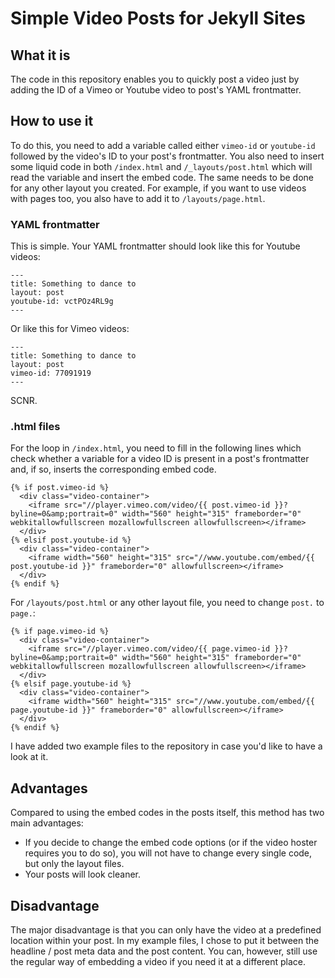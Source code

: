 # Simple Video Posts for Jekyll Sites

## What it is

The code in this repository enables you to quickly post a video just by adding the ID of a Vimeo or Youtube video to post's YAML frontmatter.

## How to use it

To do this, you need to add a variable called either `vimeo-id` or `youtube-id` followed by the video's ID to your post's frontmatter. You also need to insert some liquid code in both `/index.html` and `/_layouts/post.html` which will read the variable and insert the embed code. The same needs to be done for any other layout you created. For example, if you want to use videos with pages too, you also have to add it to `/layouts/page.html`.

### YAML frontmatter

This is simple. Your YAML frontmatter should look like this for Youtube videos:

    ---
    title: Something to dance to
    layout: post
    youtube-id: vctPOz4RL9g
    ---

Or like this for Vimeo videos:

    ---
    title: Something to dance to
    layout: post
    vimeo-id: 77091919
    ---

SCNR.

### .html files

For the loop in `/index.html`, you need to fill in the following lines which check whether a variable for a video ID is present in a post's frontmatter and, if so, inserts the corresponding embed code.

    {% if post.vimeo-id %}
      <div class="video-container">
        <iframe src="//player.vimeo.com/video/{{ post.vimeo-id }}?byline=0&amp;portrait=0" width="560" height="315" frameborder="0" webkitallowfullscreen mozallowfullscreen allowfullscreen></iframe>
      </div>
    {% elsif post.youtube-id %}
      <div class="video-container">
        <iframe width="560" height="315" src="//www.youtube.com/embed/{{ post.youtube-id }}" frameborder="0" allowfullscreen></iframe>
      </div>
    {% endif %}

For `/layouts/post.html` or any other layout file, you need to change `post.` to `page.`:

    {% if page.vimeo-id %}
      <div class="video-container">
        <iframe src="//player.vimeo.com/video/{{ page.vimeo-id }}?byline=0&amp;portrait=0" width="560" height="315" frameborder="0" webkitallowfullscreen mozallowfullscreen allowfullscreen></iframe>
      </div>
    {% elsif page.youtube-id %}
      <div class="video-container">
        <iframe width="560" height="315" src="//www.youtube.com/embed/{{ page.youtube-id }}" frameborder="0" allowfullscreen></iframe>
      </div>
    {% endif %}

I have added two example files to the repository in case you'd like to have a look at it.

## Advantages

Compared to using the embed codes in the posts itself, this method has two main advantages:

* If you decide to change the embed code options (or if the video hoster requires you to do so), you will not have to change every single code, but only the layout files.
* Your posts will look cleaner.

## Disadvantage

The major disadvantage is that you can only have the video at a predefined location within your post. In my example files, I chose to put it between the headline / post meta data and the post content. You can, however, still use the regular way of embedding a video if you need it at a different place.
